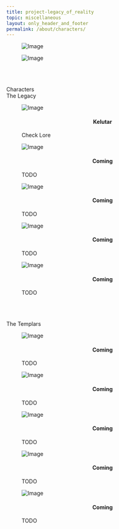 ```yaml
---
title: project-legacy_of_reality
topic: miscellaneous
layout: only_header_and_footer
permalink: /about/characters/
---
```



<div class="section" id="about">
  <div class="container">
    <div class="h1 text-center mb-4 title" style="text-align: left;">
      <figure class="cc-effect">
        <img src="/assets/images/project-legacy_of_reality-name.jpg" alt="Image"/>
      </figure>  
    </div>
    <div class="cc-porfolio-image img-raised" data-aos="fade-up" data-aos-anchor-placement="top-bottom">
      <figure class="cc-effect">
        <img src="/assets/images/project-legacy_of_reality-title.jpg" alt="Image"/>
      </figure>
    </div>
    <br>
    <br>
    <br>
    <div class="h1 text-center mb-4 title">
      Characters
    </div>
    <div class="h2 text-left mb-4 title">
      The Legacy
    </div>    
    <div class="tab-content gallery mt-5">
      <div class="tab-pane active" id="miscellaneous1">
        <div class="ml-auto mr-auto">
          <div class="row">
            <div class="col">
              <div class="cc-porfolio-image img-raised" data-aos="fade-up" data-aos-anchor-placement="top-bottom">
                <figure class="cc-effect"><img style="display:block;margin-left: auto;margin-right: auto;" src="/assets/images/project-legacy_of_reality-character-auriol.png" alt="Image"/>
                <h4 style="text-align:center">Kelutar</h4>
                  <figcaption>
                    <a href="kelutar"></a>
                    <div class="h4">Check Lore</div>
                  </figcaption>
                </figure>
              </div>
            </div>
            <div class="col">
              <div class="cc-porfolio-image img-raised" data-aos="fade-up" data-aos-anchor-placement="top-bottom">
                <figure class="cc-effect"><img style="display:block;margin-left: auto;margin-right: auto;" src="/assets/images/project-legacy_of_reality-character-auriol.png" alt="Image"/>
                <h4 style="text-align:center">Coming</h4>
                  <figcaption>
                    <a href="ERROR"></a>
                    <div class="h4">TODO</div>
                  </figcaption>
                </figure>
              </div>
            </div>
            <div class="col">
              <div class="cc-porfolio-image img-raised" data-aos="fade-up" data-aos-anchor-placement="top-bottom">
                <figure class="cc-effect"><img style="display:block;margin-left: auto;margin-right: auto;" src="/assets/images/project-legacy_of_reality-character-auriol.png" alt="Image"/>
                <h4 style="text-align:center">Coming</h4>
                  <figcaption>
                    <a href="ERROR"></a>
                    <div class="h4">TODO</div>
                  </figcaption>
                </figure>
              </div>
            </div>
            <div class="col">
              <div class="cc-porfolio-image img-raised" data-aos="fade-up" data-aos-anchor-placement="top-bottom">
                <figure class="cc-effect"><img style="display:block;margin-left: auto;margin-right: auto;" src="/assets/images/project-legacy_of_reality-character-auriol.png" alt="Image"/>
                <h4 style="text-align:center">Coming</h4>
                  <figcaption>
                    <a href="ERROR"></a>
                    <div class="h4">TODO</div>
                  </figcaption>
                </figure>
              </div>
            </div>
            <div class="col">
              <div class="cc-porfolio-image img-raised" data-aos="fade-up" data-aos-anchor-placement="top-bottom">
                <figure class="cc-effect"><img style="display:block;margin-left: auto;margin-right: auto;" src="/assets/images/project-legacy_of_reality-character-auriol.png" alt="Image"/>
                <h4 style="text-align:center">Coming</h4>
                  <figcaption>
                    <a href="ERROR"></a>
                    <div class="h4">TODO</div>
                  </figcaption>
                </figure>
              </div>
            </div>
          </div>
        </div>
      </div>
    </div>
    <br>
    <br>
    <br>
    <div class="h2 text-left mb-4 title">
      The Templars
    </div>    
    <div class="tab-content gallery mt-5">
      <div class="tab-pane active" id="miscellaneous1">
        <div class="ml-auto mr-auto">
          <div class="row">
            <div class="col">
              <div class="cc-porfolio-image img-raised" data-aos="fade-up" data-aos-anchor-placement="top-bottom">
                <figure class="cc-effect"><img style="display:block;margin-left: auto;margin-right: auto;" src="/assets/images/project-legacy_of_reality-character-auriol.png" alt="Image"/>
                <h4 style="text-align:center">Coming</h4>
                  <figcaption>
                    <a href="ERROR"></a>
                    <div class="h4">TODO</div>
                  </figcaption>
                </figure>
              </div>
            </div>
            <div class="col">
              <div class="cc-porfolio-image img-raised" data-aos="fade-up" data-aos-anchor-placement="top-bottom">
                <figure class="cc-effect"><img style="display:block;margin-left: auto;margin-right: auto;" src="/assets/images/project-legacy_of_reality-character-auriol.png" alt="Image"/>
                <h4 style="text-align:center">Coming</h4>
                  <figcaption>
                    <a href="ERROR"></a>
                    <div class="h4">TODO</div>
                  </figcaption>
                </figure>
              </div>
            </div>
            <div class="col">
              <div class="cc-porfolio-image img-raised" data-aos="fade-up" data-aos-anchor-placement="top-bottom">
                <figure class="cc-effect"><img style="display:block;margin-left: auto;margin-right: auto;" src="/assets/images/project-legacy_of_reality-character-auriol.png" alt="Image"/>
                <h4 style="text-align:center">Coming</h4>
                  <figcaption>
                    <a href="ERROR"></a>
                    <div class="h4">TODO</div>
                  </figcaption>
                </figure>
              </div>
            </div>
            <div class="col">
              <div class="cc-porfolio-image img-raised" data-aos="fade-up" data-aos-anchor-placement="top-bottom">
                <figure class="cc-effect"><img style="display:block;margin-left: auto;margin-right: auto;" src="/assets/images/project-legacy_of_reality-character-auriol.png" alt="Image"/>
                <h4 style="text-align:center">Coming</h4>
                  <figcaption>
                    <a href="ERROR"></a>
                    <div class="h4">TODO</div>
                  </figcaption>
                </figure>
              </div>
            </div>
            <div class="col">
              <div class="cc-porfolio-image img-raised" data-aos="fade-up" data-aos-anchor-placement="top-bottom">
                <figure class="cc-effect"><img style="display:block;margin-left: auto;margin-right: auto;" src="/assets/images/project-legacy_of_reality-character-auriol.png" alt="Image"/>
                <h4 style="text-align:center">Coming</h4>
                  <figcaption>
                    <a href="ERROR"></a>
                    <div class="h4">TODO</div>
                  </figcaption>
                </figure>
              </div>
            </div>
          </div>
        </div>
      </div>
    </div>



  </div>
</div>
